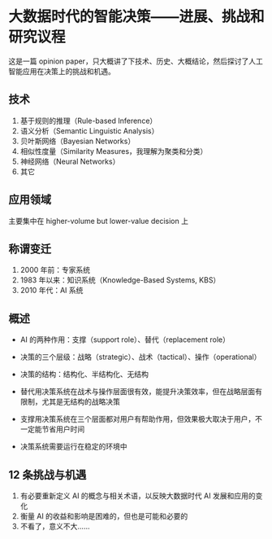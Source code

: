 # 大数据时代的智能决策——进展、挑战和研究议程

这是一篇 opinion paper，只大概讲了下技术、历史、大概结论，然后探讨了人工智能应用在决策上的挑战和机遇。


## 技术

1. 基于规则的推理（Rule-based Inference）
2. 语义分析（Semantic Linguistic Analysis）
3. 贝叶斯网络（Bayesian Networks）
4. 相似性度量（Similarity Measures，我理解为聚类和分类）
5. 神经网络（Neural Networks）
6. 其它


## 应用领域

主要集中在 higher-volume but lower-value decision 上


## 称谓变迁

1. 2000 年前：专家系统
2. 1983 年以来：知识系统（Knowledge-Based Systems, KBS）
3. 2010 年代：AI 系统

## 概述


* AI 的两种作用：支撑（support role）、替代（replacement role）
* 决策的三个层级：战略（strategic）、战术（tactical）、操作（operational）
* 决策的结构：结构化、半结构化、无结构


* 替代用决策系统在战术与操作层面很有效，能提升决策效率，但在战略层面有限制，尤其是无结构的战略决策
* 支撑用决策系统在三个层面都对用户有帮助作用，但效果极大取决于用户，不一定能节省用户时间
* 决策系统需要运行在稳定的环境中


## 12 条挑战与机遇

1. 有必要重新定义 AI 的概念与相关术语，以反映大数据时代 AI 发展和应用的变化
2. 衡量 AI 的收益和影响是困难的，但也是可能和必要的
3. 不看了，意义不大……
